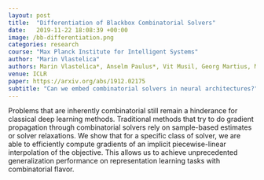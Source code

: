 ```yaml
---
layout: post
title:  "Differentiation of Blackbox Combinatorial Solvers"
date:   2019-11-22 18:08:39 +00:00
image: /bb-differentiation.png
categories: research
course: "Max Planck Institute for Intelligent Systems"
author: "Marin Vlastelica"
authors: Marin Vlastelica*, Anselm Paulus*, Vit Musil, Georg Martius, Michal Rolinek
venue: ICLR
paper: https://arxiv.org/abs/1912.02175
subtitle: "Can we embed combinatorial solvers in neural architectures?"
---
```


Problems that are inherently combinatorial still remain a hinderance for classical deep learning methods.
Traditional methods that try to do gradient propagation through combinatorial solvers rely on sample-based estimates or solver relaxations.
We show that for a specific class of solver, we are able to efficiently compute gradients of an implicit piecewise-linear interpolation of the objective.
This allows us to achieve unprecedented generalization performance on representation learning tasks with combinatorial flavor.

